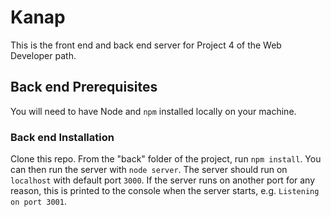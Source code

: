 # Kanap #

This is the front end and back end server for Project 4 of the Web Developer path.

## Back end Prerequisites ##

You will need to have Node and `npm` installed locally on your machine.

### Back end Installation ###

Clone this repo. From the "back" folder of the project, run `npm install`.
You can then run the server with `node server`.
The server should run on `localhost` with default port `3000`.
If the server runs on another port for any reason, this is printed to the console when the server starts, e.g. `Listening on port 3001`.
